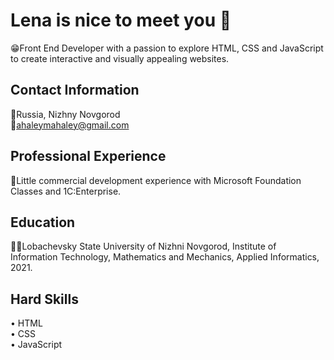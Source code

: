 # Lena is nice to meet you 👋
😁Front End Developer with a passion to explore HTML, CSS and JavaScript to create interactive and visually appealing websites.
## Contact Information
📍Russia, Nizhny Novgorod\
📧ahaleymahaley@gmail.com
## Professional Experience
💼Little commercial development experience with Microsoft Foundation Classes and 1С:Enterprise.
## Education
👩‍🎓Lobachevsky State University of Nizhni Novgorod, Institute of Information Technology, Mathematics and Mechanics, Applied Informatics, 2021.
## Hard Skills
• HTML\
• CSS\
• JavaScript

